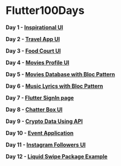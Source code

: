 # Flutter100Days

<b> Day 1 - <a href="https://github.com/RakulAgn/Flutter100Days/tree/main/Flutter_Day_1/inspirationhomeui">Inspirational UI</a></b>

<b> Day 2 - <a href="https://github.com/RakulAgn/Flutter100Days/tree/main/Flutter_Day_2/travelappui">Travel App UI</a></b>

<b> Day 3 - <a href="https://github.com/RakulAgn/Flutter100Days/tree/main/Flutter_Day_3/fooddeli">Food Court UI</a></b>

<b> Day 4 - <a href="https://github.com/RakulAgn/Flutter100Days/tree/main/Flutter_Day_4/moviesprofile">Movies Profile UI</a></b>

<b> Day 5 - <a href="https://github.com/RakulAgn/Flutter100Days/tree/main/Flutter_Day_5/moviesdata">Movies Database with Bloc Pattern</a></b>

<b> Day 6 - <a href="https://github.com/RakulAgn/Flutter100Days/tree/main/Flutter_Day_6/MyFluuter-MusicLyrics">Music Lyrics with Bloc Pattern</a></b>

<b> Day 7 - <a href="https://github.com/RakulAgn/Flutter100Days/tree/main/Flutter_Day_7/loginui">Flutter SignIn page</a></b>

<b> Day 8 - <a href="https://github.com/RakulAgn/Flutter100Days/tree/main/Flutter_Day_8/ChatterBoxUi">Chatter Box UI</a></b>

<b> Day 9 - <a href="https://github.com/RakulAgn/Flutter100Days/tree/main/Flutter_Day_9/cryptodata">Crypto Data Using API</a></b>

<b> Day 10 - <a href="https://github.com/RakulAgn/Flutter100Days/tree/main/Flutter_Day_10/eventsapps">Event Application</a></b>

<b> Day 11 - <a href="https://github.com/RakulAgn/Flutter100Days/tree/main/Flutter_Day_11/instagramfollowerslist">Instagram Followers UI</a></b>

<b> Day 12 - <a href="https://github.com/RakulAgn/Flutter100Days/tree/main/Flutter_Day_12/liquidswipeexample">Liquid Swipe Package Example</a></b>